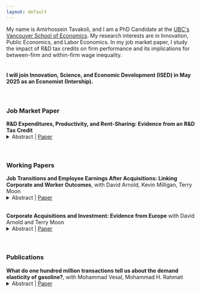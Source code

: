 ```yaml
---
layout: default
---
```


My name is Amirhossein Tavakoli, and I am a PhD Candidate at the [UBC's Vancouver School of Economics](https://economics.ubc.ca/profile/amirhossein-tavakoli-2/). My research interests are in Innovation, Public Economics, and Labor Economics. In my job market paper, I study the impact of R&D tax credits on firm performance and its implications for between-firm and within-firm wage inequality. <br>
<br>

#### I will join Innovation, Science, and Economic Development (ISED) in May 2025 as an Economist (Intership).

<br>

### Job Market Paper

<p style="margin-bottom:0">
<b>R&D Expenditures, Productivity, and Rent-Sharing: Evidence from an R&D Tax Credit</b> </p>
<details><summary>Abstract | <a href="https://amirhosseintavakoli.github.io/assets/pdfs/tavakoli_jmp.pdf" target="_blank">Paper</a> </summary>
<p style="margin-top:0.5em" align="justify">
This paper examines how R&D tax credits are passed onto wages and explores the underlying firm- and worker-level mechanism. Leveraging a regression kink design and matched employer-employee tax records, I find that R&D tax credits lead to a large and statistically significant increase in R&D expenditures. The results show that R&D-intensive firms respond to tax credits with substantial increases in R&D expenditures, leading to significant gains in profitability, productivity, and wages, while non-R&D-intensive firms show minimal changes. These firm-level gains are passed onto incumbent workers' earnings without impacting entrants. High-skilled, long-tenured, and older incumbents experience the most significant earnings gains, with a 10 percent increase in the tax credits leading to a 1.2 to 1.9 percent rise in their annual earnings. In contrast, low-skilled, low-tenured, and younger workers see no significant wage changes. These findings are consistent with a rent-sharing framework and highlight the role of R&D tax credits in contributing to within-firm wage inequality.</p>
</details>

<br>
<br>

### Working Papers

<p style="margin-bottom:0">
<b>Job Transitions and Employee Earnings After Acquisitions: Linking Corporate and Worker Outcomes</b>, with David Arnold, Kevin Milligan, Terry Moon </p>
<details><summary>Abstract | <a href="https://static1.squarespace.com/static/5b87559c89c1726578ea2e57/t/68b8173b3b95c03a47dd586d/1756895035793/MnA_Canada_draft_revised.pdf" target="_blank">Paper</a> </summary>
<p style="margin-top:0.5em" align="justify">
This paper connects changes in employer characteristics through job transitions to employee earnings following mergers and acquisitions. Using firm balance sheet data linked to individual earnings data in Canada and a matched difference-in-differences design, we find that earnings of workers at target firms decrease after M&As, largely driven by those who move to other firms. Workers leaving targets move to larger and more profitable firms, but experience wage declines potentially due to a loss of firm-specific human capital or backloaded contracts. It appears that losses of match-specific premiums from job transitions primarily explain the post-M&A earnings decline in our setting.
</p>
</details>

<br>

<p style="margin-bottom:0">
<b>Corporate Acquisitions and Investment: Evidence from Europe</b> with David Arnold and Terry Moon </p>
<details><summary>Abstract | <a href="https://amirhosseintavakoli.github.io/assets/pdfs/CAI_draft.pdf" target="_blank">Paper</a></summary>
<p style="margin-top:0.5em" align="justify">
This paper assesses how corporate M&As affect firms’ investment in long-term capital. Using financial data (2009 – 2018) for 10 European countries, we compare firms that went through M&As with similar non-M&A firms before and after the events. We find that acquirers significantly decreased their fixed assets after M&As and that the reduction was not driven by reallocation between merging parties or across different types of assets. Heterogeneity analyses based on industries reveal that the decline in investment was unlikely driven by the market power channel. Instead, acquirers appear to reduce long-term assets and increase debts to finance their acquisitions.
</p>
</details>

<br>
<br>

### Publications

<p style="margin-bottom:0">
<b>What do one hundred million transactions tell us about the demand elasticity of gasoline?</b>, with Mohammad Vesal, Mohammad H. Rahmati </p>
<details><summary>Abstract | <a href="https://link.springer.com/article/10.1007/s00181-021-02122-3" target="_blank">Paper</a> </summary>
<p style="margin-top:0.5em" align="justify">
The price elasticity of gasoline demand is a key parameter in evaluating various policies. However, most of the literature uses aggregate data to identify this elasticity. Temporal and spatial aggregation make such elasticity estimates biased. We employ a unique dataset of all gasoline transactions in Iran during a 4-month period around an unexpected exogenous price change to identify that price elasticity. We also identify a significant withholding behaviour by consumers in response to anticipated price changes. The consumers reduce or postpone their purchases when they expect a price decrease. Controlling for date fixed effects would eliminate homogeneous withholding responses. However, heterogeneous responses to this anticipated price change would lead to overestimating price elasticity. After controlling for date, individual, and location fixed effects as well as the withholding behaviour, we estimate a robust significant price elasticity of − 0.085. Aggregation of the same data by week, month, and city yields an estimate of − 0.3, indicating a significant bias in earlier studies.</p>
</details>

<br>


